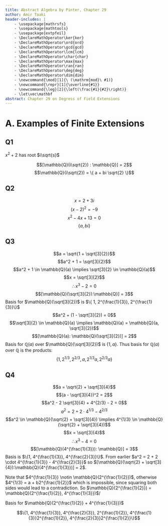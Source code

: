 ```yaml
---
title: Abstract Algebra by Pinter, Chapter 29
author: Amir Taaki
header-includes: |
    - \usepackage{mathrsfs}
    - \usepackage{mathtools}
    - \usepackage{extpfeil}
    - \DeclareMathOperator\ker{ker}
    - \DeclareMathOperator\ord{ord}
    - \DeclareMathOperator\gcd{gcd}
    - \DeclareMathOperator\lcm{lcm}
    - \DeclareMathOperator\char{char}
    - \DeclareMathOperator\max{max}
    - \DeclareMathOperator\ran{ran}
    - \DeclareMathOperator\deg{deg}
    - \DeclareMathOperator\dim{dim}
    - \newcommand{\mod}[1]{\ (\mathrm{mod}\ #1)}
    - \newcommand{\repr}[1]{\overline{#1}}
    - \newcommand{\leg}[2]{\left(\frac{#1}{#2}\right)}
    - \let\vec\mathbf
abstract: Chapter 29 on Degress of Field Extensions
---
```


# A. Examples of Finite Extensions

## Q1

$x^2 + 2$ has root $i\sqrt{s}$

$$[\mathbb{Q}(i\sqrt{2}) : \mathbb{Q}] = 2$$
$$\mathbb{Q}(i\sqrt{2}) = \{ a + bi \sqrt{2} \}$$

## Q2

$$x = 2 + 3i$$
$$(x - 2)^2 = -9$$
$$x^2 - 4x + 13 = 0$$
$$\{a, bi\}$$

## Q3

$$a = \sqrt{1 + \sqrt[3]{2}}$$
$$a^2 + 1 = \sqrt[3]{2}$$
$$a^2 + 1 \in \mathbb{Q}(a) \implies \sqrt[3]{2} \in \mathbb{Q}(a)$$
$$x = \sqrt[3]{2}$$
$$\therefore x^3 - 2 = 0$$
$$[\mathbb{Q}(\sqrt[3]{2}):\mathbb{Q}] = 3$$
Basis for $\mathbb{Q}(\sqrt[3]{2})$ is $\{ 1, 2^{\frac{1}{3}}, 2^{\frac{1}{3}}\}$
$$a^2 + (1 - \sqrt[3]{2}) = 0$$
$$\sqrt[3]{2} \in \mathbb{Q}(a) \implies \mathbb{Q}(a) = \mathbb{Q}(a, \sqrt[3]{2})$$
$$[\mathbb{Q}(a): \mathbb{Q}(\sqrt[3]{2})] = 2$$
Basis for $\mathbb{Q}(a)$ over $\mathbb{Q}(\sqrt[3]{2})$ is $\{1, a\}$.
Thus basis for $\mathbb{Q}(a)$ over $\mathbb{Q}$ is the products:
$$\{1, 2^{1/3}, 2^{2/3}, a, 2^{1/3}a, 2^{2/3}a \}$$

## Q4

$$a = \sqrt{2} + \sqrt[3]{4}$$
$$(a - \sqrt[3]{4})^2 = 2$$
$$a^2 - 2 \sqrt[3]{4} + 4^{2/3} - 2 = 0$$
$$a^2 = 2 + 2 \cdot 4^{1/3} - 4^{2/3}$$
$$a^2 \in \mathbb{Q}(\sqrt{2} + \sqrt[3]{4}) \implies 4^{1/3} \in \mathbb{Q}(\sqrt{2} + \sqrt[3]{4})$$
$$x = \sqrt[3]{4}$$
$$\therefore x^3 - 4 = 0$$
$$[\mathbb{Q}(4^{\frac{1}{3}}): \mathbb{Q}] = 3$$
Basis is $\{1, 4^{\frac{1}{3}}, 4^{\frac{2}{3}}\}$.
From earlier $a^2 = 2 + 2 \cdot 4^{\frac{1}{3}} - 4^{\frac{2}{3}}$ so $[\mathbb{Q}(\sqrt{2} + \sqrt[3]{4}):\mathbb{Q}(4^{\frac{1}{3}})] = 2$.

Note that $4^{\frac{1}{3}} \notin \mathbb{Q}(2^{\frac{1}{2}})$, otherwise $4^{1/3} = a + b2^{\frac{1}{2}}$ which is impossible, since squaring both sides would lead to a contradiction. So $\mathbb{Q}(2^{\frac{1}{2}}) = \mathbb{Q}(2^{\frac{1}{2}}, 4^{\frac{1}{3}})$/

Basis for $\mathbb{Q}(2^{\frac{1}{2}} + 4^{\frac{1}{3}})$

$$\{1, 4^{\frac{1}{3}}, 4^{\frac{2}{3}}, 2^{\frac{1}{2}}, 4^{\frac{1}{3}}2^{\frac{1}{2}}, 4^{\frac{2}{3}}2^{\frac{1}{2}}\}$$

